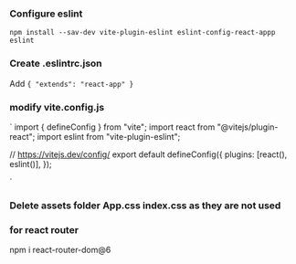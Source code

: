 ### Configure eslint

`npm install --sav-dev vite-plugin-eslint eslint-config-react-appp eslint`

### Create .eslintrc.json

Add `{
    "extends": "react-app"
}`

### modify vite.config.js

`
import { defineConfig } from "vite";
import react from "@vitejs/plugin-react";
import eslint from "vite-plugin-eslint";

// https://vitejs.dev/config/
export default defineConfig({
plugins: [react(), eslint()],
});

`

### Delete assets folder App.css index.css as they are not used

### for react router

npm i react-router-dom@6
